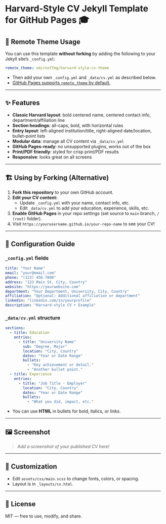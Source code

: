 # Harvard‑Style CV Jekyll Template for GitHub Pages 🎓

## 🚀 Remote Theme Usage
You can use this template **without forking** by adding the following to your Jekyll site’s `_config.yml`:

```yaml
remote_theme: smirnoffmg/harvard-style-cv-theme
```

- Then add your own `_config.yml` and `_data/cv.yml` as described below.
- [GitHub Pages supports `remote_theme` by default.](https://github.com/benbalter/jekyll-remote-theme)

---

## ✨ Features
- **Classic Harvard layout**: bold centered name, centered contact info, department/affiliation line
- **Section headings**: all-caps, bold, with horizontal rules
- **Entry layout**: left-aligned institution/title, right-aligned date/location, bullet-point lists
- **Modular data**: manage all CV content via `_data/cv.yml`
- **GitHub Pages‑ready**: no unsupported plugins, works out of the box
- **Print/PDF friendly**: styled for crisp print/PDF results
- **Responsive**: looks great on all screens

---

## 🏗️ Using by Forking (Alternative)
1. **Fork this repository** to your own GitHub account.
2. **Edit your CV content:**
   - Update `_config.yml` with your name, contact info, etc.
   - Edit `_data/cv.yml` to add your education, experience, skills, etc.
3. **Enable GitHub Pages** in your repo settings (set source to `main` branch, `/ (root)` folder).
4. Visit `https://yourusername.github.io/your-repo-name` to see your CV!

---

## 📝 Configuration Guide

### `_config.yml` fields
```yaml
title: "Your Name"
email: "your@email.com"
phone: "(123) 456-7890"
address: "123 Main St, City, Country"
website: "https://yourwebsite.com"
department: "Your Department, University, City, Country"
affiliation: "Optional: Additional affiliation or department"
linkedin: "linkedin.com/in/yourprofile"
description: "Harvard‑style CV • Example"
```

### `_data/cv.yml` structure
```yaml
sections:
  - title: Education
    entries:
      - title: "University Name"
        sub: "Degree, Major"
        location: "City, Country"
        dates: "Year or Date Range"
        bullets:
          - "Key achievement or detail."
          - "Another bullet point."
  - title: Experience
    entries:
      - title: "Job Title · Employer"
        location: "City, Country"
        dates: "Year or Date Range"
        bullets:
          - "What you did, impact, etc."
```
- You can use **HTML** in bullets for bold, italics, or links.

---

## 🖼️ Screenshot
> _Add a screenshot of your published CV here!_

---

## 🎨 Customization
- Edit `assets/css/main.scss` to change fonts, colors, or spacing.
- Layout is in `_layouts/cv.html`.

---

## 📄 License
MIT — free to use, modify, and share.

